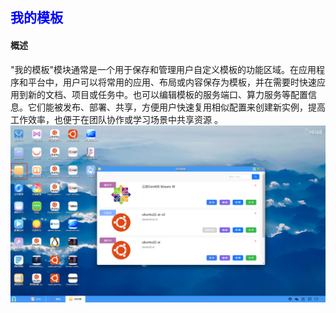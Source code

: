 ## <font color='blue'>我的模板</font>
#### 概述
"我的模板"模块通常是一个用于保存和管理用户自定义模板的功能区域。在应用程序和平台中，用户可以将常用的应用、布局或内容保存为模板，并在需要时快速应用到新的文档、项目或任务中。也可以编辑模板的服务端口、算力服务等配置信息。它们能被发布、部署、共享，方便用户快速复用相似配置来创建新实例，提高工作效率，也便于在团队协作或学习场景中共享资源 。
![img.png](./03/mytemplate.png)